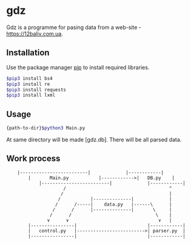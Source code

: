 # gdz

Gdz is a programme for pasing data from a web-site - https://12baliv.com.ua.

## Installation

Use the package manager [pip](https://pip.pypa.io/en/stable/) to install required libraries.

```bash
$pip3 install bs4
$pip3 install re
$pip3 install requests
$pip3 install lxml
```

## Usage

```bash
{path-to-dir}$python3 Main.py
```
At same directory will be made [gdz.db]. There will be all parsed data.

## Work process

		|-------------------------|             |------------|
         	|     	Main.py        	  |------------>|   DB.py    |
                |-------------------------|             |------------|
                         /                                      ^
                        /                                       |
                       /           |--------------|             |
                      /      /-----|    data.py   |------\      |
                     /      /      |--------------|       \     |
                    /      /                               \    |  
                   ∨      ∨                                 ∨   |
            |----------------|                          |------------|
            |   control.py   |------------------------->| parser.py  |
            |----------------|                          |------------|
   
